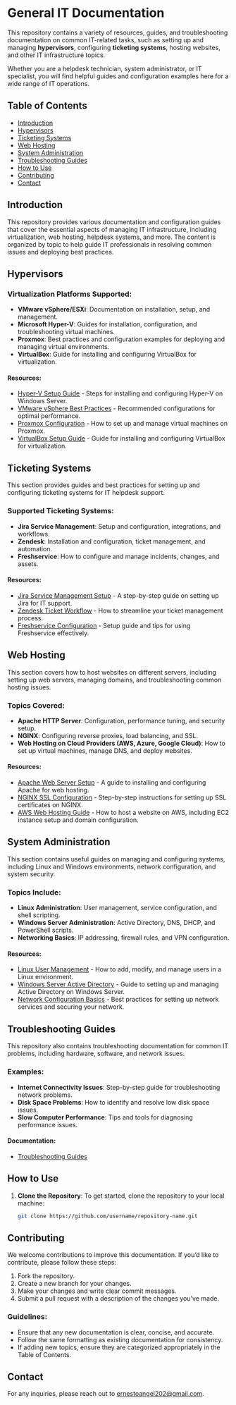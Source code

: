 # General IT Documentation

This repository contains a variety of resources, guides, and troubleshooting documentation on common IT-related tasks, such as setting up and managing **hypervisors**, configuring **ticketing systems**, hosting websites, and other IT infrastructure topics.

Whether you are a helpdesk technician, system administrator, or IT specialist, you will find helpful guides and configuration examples here for a wide range of IT operations.

## Table of Contents

- [Introduction](#introduction)
- [Hypervisors](#hypervisors)
- [Ticketing Systems](#ticketing-systems)
- [Web Hosting](#web-hosting)
- [System Administration](#system-administration)
- [Troubleshooting Guides](#troubleshooting-guides)
- [How to Use](#how-to-use)
- [Contributing](#contributing)
- [Contact](#contact)

## Introduction

This repository provides various documentation and configuration guides that cover the essential aspects of managing IT infrastructure, including virtualization, web hosting, helpdesk systems, and more. The content is organized by topic to help guide IT professionals in resolving common issues and deploying best practices.

## Hypervisors

### Virtualization Platforms Supported:
- **VMware vSphere/ESXi**: Documentation on installation, setup, and management.
- **Microsoft Hyper-V**: Guides for installation, configuration, and troubleshooting virtual machines.
- **Proxmox**: Best practices and configuration examples for deploying and managing virtual environments.
- **VirtualBox**: Guide for installing and configuring VirtualBox for virtualization.

#### Resources:
- [Hyper-V Setup Guide](hypervisors/hyperv-setup.md) - Steps for installing and configuring Hyper-V on Windows Server.
- [VMware vSphere Best Practices](hypervisors/vmware-best-practices.md) - Recommended configurations for optimal performance.
- [Proxmox Configuration](hypervisors/proxmox-configuration.md) - How to set up and manage virtual machines on Proxmox.
- [VirtualBox Setup Guide](hypervisors/virtualbox-setup.md) - Guide for installing and configuring VirtualBox for virtualization.

## Ticketing Systems

This section provides guides and best practices for setting up and configuring ticketing systems for IT helpdesk support.

### Supported Ticketing Systems:
- **Jira Service Management**: Setup and configuration, integrations, and workflows.
- **Zendesk**: Installation and configuration, ticket management, and automation.
- **Freshservice**: How to configure and manage incidents, changes, and assets.

#### Resources:
- [Jira Service Management Setup](ticketing-systems/jira-setup.md) - A step-by-step guide on setting up Jira for IT support.
- [Zendesk Ticket Workflow](ticketing-systems/zendesk-workflow.md) - How to streamline your ticket management process.
- [Freshservice Configuration](ticketing-systems/freshservice-config.md) - Setup guide and tips for using Freshservice effectively.

## Web Hosting

This section covers how to host websites on different servers, including setting up web servers, managing domains, and troubleshooting common hosting issues.

### Topics Covered:
- **Apache HTTP Server**: Configuration, performance tuning, and security setup.
- **NGINX**: Configuring reverse proxies, load balancing, and SSL.
- **Web Hosting on Cloud Providers (AWS, Azure, Google Cloud)**: How to set up virtual machines, manage DNS, and deploy websites.

#### Resources:
- [Apache Web Server Setup](web-hosting/apache-setup.md) - A guide to installing and configuring Apache for web hosting.
- [NGINX SSL Configuration](web-hosting/nginx-ssl.md) - Step-by-step instructions for setting up SSL certificates on NGINX.
- [AWS Web Hosting Guide](web-hosting/aws-web-hosting.md) - How to host a website on AWS, including EC2 instance setup and domain configuration.

## System Administration

This section contains useful guides on managing and configuring systems, including Linux and Windows environments, network configuration, and system security.

### Topics Include:
- **Linux Administration**: User management, service configuration, and shell scripting.
- **Windows Server Administration**: Active Directory, DNS, DHCP, and PowerShell scripts.
- **Networking Basics**: IP addressing, firewall rules, and VPN configuration.

#### Resources:
- [Linux User Management](system-administration/linux-user-management.md) - How to add, modify, and manage users in a Linux environment.
- [Windows Server Active Directory](system-administration/windows-active-directory.md) - Guide to setting up and managing Active Directory on Windows Server.
- [Network Configuration Basics](system-administration/network-setup.md) - Best practices for setting up network services and securing your network.

## Troubleshooting Guides

This repository also contains troubleshooting documentation for common IT problems, including hardware, software, and network issues.

### Examples:
- **Internet Connectivity Issues**: Step-by-step guide for troubleshooting network problems.
- **Disk Space Problems**: How to identify and resolve low disk space issues.
- **Slow Computer Performance**: Tips and tools for diagnosing performance issues.

#### Documentation:
- [Troubleshooting Guides](General-IT-Documentation/Troubleshooting%20Guides/)

## How to Use

1. **Clone the Repository**:
   To get started, clone the repository to your local machine:
   ```bash
   git clone https://github.com/username/repository-name.git

## Contributing

We welcome contributions to improve this documentation. If you’d like to contribute, please follow these steps:

1. Fork the repository.
2. Create a new branch for your changes.
3. Make your changes and write clear commit messages.
4. Submit a pull request with a description of the changes you’ve made.

### Guidelines:

- Ensure that any new documentation is clear, concise, and accurate.
- Follow the same formatting as existing documentation for consistency.
- If adding new topics, ensure they are categorized appropriately in the Table of Contents.

## Contact

For any inquiries, please reach out to ernestoangel202@gmail.com.

